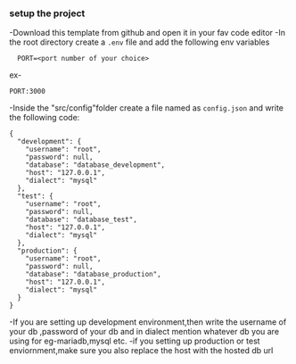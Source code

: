 ### setup the project

-Download this template from github and open it in your fav code editor
-In the root directory create a `.env` file and add the following env variables

```
  PORT=<port number of your choice>
```

ex-

```
PORT:3000
```

-Inside the "src/config"folder create a file named as `config.json` and write the following code:

```
{
  "development": {
    "username": "root",
    "password": null,
    "database": "database_development",
    "host": "127.0.0.1",
    "dialect": "mysql"
  },
  "test": {
    "username": "root",
    "password": null,
    "database": "database_test",
    "host": "127.0.0.1",
    "dialect": "mysql"
  },
  "production": {
    "username": "root",
    "password": null,
    "database": "database_production",
    "host": "127.0.0.1",
    "dialect": "mysql"
  }
}

```

-If you are setting up development environment,then write the username of your db ,password of your db and in dialect mention whatever db you are using for eg-mariadb,mysql etc.
-if you setting up production or test enviornment,make sure you also replace the host with the hosted db url
